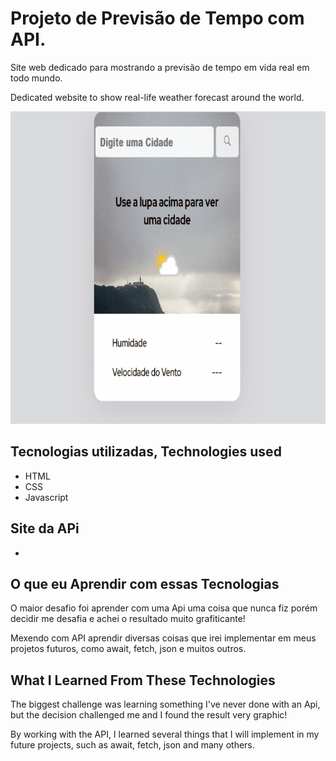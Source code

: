 # Projeto de Previsão de Tempo com API.


Site web dedicado para mostrando a previsão de tempo em vida real em todo mundo. 


  Dedicated website to show real-life weather forecast around the world.



<img src="./src/img/previsao-tempo-animacao.gif" alt="katarina-gif" height="500px" width="700px"> 


## Tecnologias utilizadas, Technologies used

- HTML
- CSS
- Javascript

## Site da APi
- <a href="https://www.weatherapi.com<"></a>


## O que eu Aprendir com essas Tecnologias

O maior desafio foi aprender com uma Api uma coisa que nunca fiz porém decidir me desafia e  achei o resultado muito grafiticante!

Mexendo com API aprendir diversas coisas que irei implementar em meus projetos futuros, como await, fetch, json e muitos outros.

## What I Learned From These Technologies

The biggest challenge was learning something I've never done with an Api, but the decision challenged me and I found the result very graphic!

By working with the API, I learned several things that I will implement in my future projects, such as await, fetch, json and many others.
